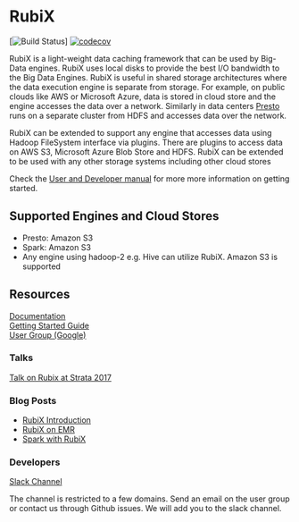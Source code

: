 # RubiX

[![Build Status](https://github.com/prestosql/presto-rubix/workflows/ci-tests/badge.svg)]
[![codecov](https://codecov.io/gh/prestosql/presto-rubix/branch/master/graph/badge.svg)](https://codecov.io/gh/prestosql/presto-rubix)


RubiX is a light-weight data caching framework that can be used by Big-Data engines. RubiX uses local disks to provide
the best I/O bandwidth to the Big Data Engines. RubiX is useful in shared storage architectures where the data
execution engine is separate from storage. For example, on public clouds like AWS or Microsoft Azure, data is stored
in cloud store and the engine accesses the data over a network. Similarly in data centers [Presto](https://prestosql.io)
runs on a separate cluster from HDFS and accesses data over the network.

RubiX can be extended to support any engine that accesses data using Hadoop FileSystem interface via plugins. 
There are plugins to access data on AWS S3, Microsoft Azure Blob Store and HDFS. RubiX can be extended to be 
used with any other storage systems including other cloud stores

Check the [User and Developer manual](http://rubix.readthedocs.io/en/latest/index.html) for more more information on getting started. 

## Supported Engines and Cloud Stores

- Presto: Amazon S3  
- Spark: Amazon S3  
- Any engine using hadoop-2 e.g. Hive can utilize RubiX. Amazon S3 is supported

## Resources
[Documentation](http://rubix.readthedocs.io/en/latest/index.html)  
[Getting Started Guide](http://rubix.readthedocs.io/en/latest/install/getting_started.html)  
[User Group (Google)](https://groups.google.com/forum/#!forum/rubix-users)

### Talks
[Talk on Rubix at Strata 2017](https://www.slideshare.net/shubhamtagra/rubix-78333181)

### Blog Posts
- [RubiX Introduction](https://www.qubole.com/blog/rubix-fast-cache-access-for-big-data-analytics-on-cloud-storage/)
- [RubiX on EMR](https://www.qubole.com/blog/caching-emr-using-rubix-performance-benchmark-benefits/)
- [Spark with RubiX](https://www.qubole.com/blog/increase-apache-spark-performance-with-rubix-distributed-cache/)


### Developers
[Slack Channel](https://join.slack.com/t/rubix-cache/signup?x=x-348094509318-348094608182)

The channel is restricted to a few domains. Send an email on the user group or contact us through Github issues.
We will add you to the slack channel.
